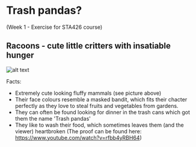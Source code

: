 # Trash pandas?
(Week 1 - Exercise for STA426 course)

## Racoons - cute little critters with insatiable hunger

![alt text](https://i.natgeofe.com/n/8271db90-5c35-46bc-9429-588a9529e44a/raccoon_thumb_3x2.JPG)

Facts: 
- Extremely cute looking fluffy mammals (see picture above)
- Their face colours resemble a masked bandit, which fits their chacter perfectly as they love to steal fruits and vegetables from gardens.
- They can often be found looking for dinner in the trash cans which got them the name 'Trash pandas'
- They like to wash their food, which sometimes leaves them (and the viewer) heartbroken (The proof can be found here: https://www.youtube.com/watch?v=rfbb4yRBH64)

